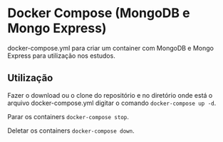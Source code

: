 
# Docker Compose (MongoDB e Mongo Express)

docker-compose.yml para criar um container com MongoDB e Mongo Express para utilização nos estudos.


## Utilização

Fazer o download ou o clone do repositório e no diretório onde está o arquivo docker-compose.yml digitar o comando `docker-compose up -d`.

Parar os containers `docker-compose stop`.

Deletar os containers `docker-compose down`.

